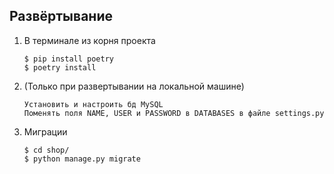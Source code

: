 ## Развёртывание

1. В терминале из корня проекта
    ```
    $ pip install poetry
    $ poetry install
    ```
2. (Только при развертывании на локальной машине)
    ```
   Установить и настроить бд MySQL
   Поменять поля NAME, USER и PASSWORD в DATABASES в файле settings.py
   ```
3. Миграции
   ```
   $ cd shop/
   $ python manage.py migrate
   
   ```
